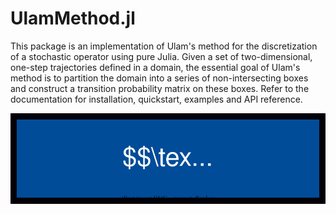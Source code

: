 # UlamMethod.jl

This package is an implementation of Ulam's method for the discretization of a stochastic operator using pure Julia. Given a set of two-dimensional, one-step trajectories defined in a domain, the essential goal of Ulam's method is to partition the domain into a series of non-intersecting boxes and construct a transition probability matrix on these boxes. Refer to the documentation for installation, quickstart, examples and API reference.

[!["Documentation link"](src/assets/docu.svg)](https://70gage70.github.io/UlamMethod.jl/)

